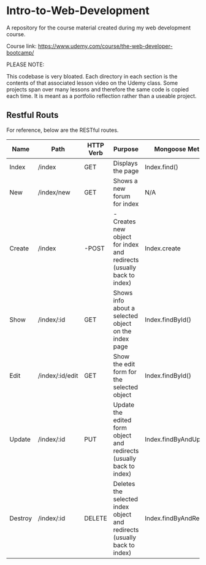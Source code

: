 # Intro-to-Web-Development
A repository for the course material created during my web development course.

Course link: https://www.udemy.com/course/the-web-developer-bootcamp/

PLEASE NOTE:

This codebase is very bloated. Each directory in each section is the contents of that associated lesson video on the Udemy class. Some projects span over many lessons and therefore the same code is copied each time. It is meant as a portfolio reflection rather than a useable project.

## Restful Routs

For reference, below are the RESTful routes.

| Name | Path | HTTP Verb | Purpose | Mongoose Method |
| --- | --- | --- | --- | --- | 
| Index | /index | GET | Displays the page| Index.find() |
| New | /index/new | GET | Shows a new forum for index| N/A |
| Create | /index |-POST |-Creates new object for index and redirects (usually back to index)| Index.create |
| Show | /index/:id | GET | Shows info about a selected object on the index page | Index.findById() |
| Edit | /index/:id/edit | GET | Show the edit form for the selected object | Index.findById() |
| Update | /index/:id | PUT | Update the edited form object and redirects (usually back to index) | Index.findByAndUpdate() |
| Destroy | /index/:id | DELETE | Deletes the selected index object and redirects (usually back to index) | Index.findByAndRemove() | 